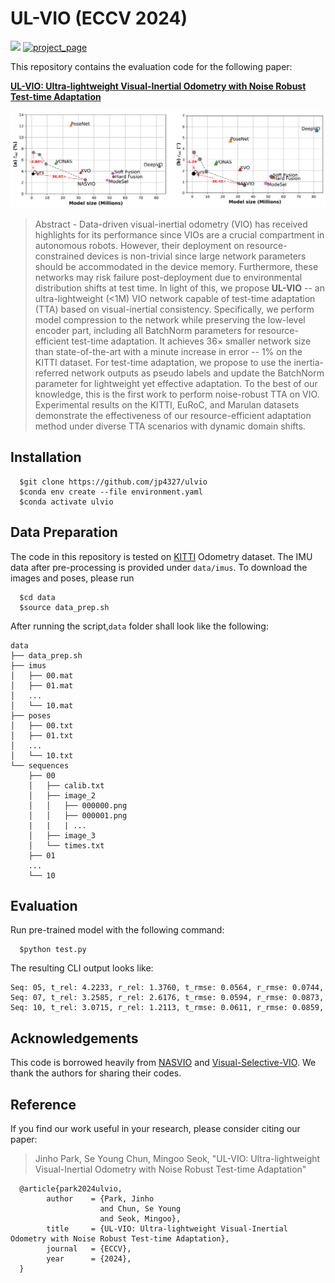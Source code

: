 # UL-VIO (ECCV 2024)

<a href="https://arxiv.org/abs/2409.13106"><img src="https://img.shields.io/badge/Paper-arXiv:2409.13106-Green"></a>
[![project_page](https://img.shields.io/badge/-project%20page-skyblue)](https://jp4327.github.io/ulvio/) 

<!-- <a href="https://arxiv.org/abs/2409.13106"><img src="https://img.shields.io/badge/Paper-arXiv:2409.13106-Green"></a> -->


This repository contains the evaluation code for the following paper:

[**UL-VIO: Ultra-lightweight Visual-Inertial Odometry with Noise Robust Test-time Adaptation**](https://arxiv.org/abs/2409.13106)

<img src="figures/figure.png" alt="overview" width="700"/> 

>Abstract - Data-driven visual-inertial odometry (VIO) has received highlights for its performance since VIOs are a crucial compartment in autonomous robots.
However, their deployment on resource-constrained devices is non-trivial since large network parameters should be accommodated in the device memory.
Furthermore, these networks may risk failure post-deployment due to environmental distribution shifts at test time.
In light of this, we propose **UL-VIO** -- an ultra-lightweight (<1M) VIO network capable of test-time adaptation (TTA) based on visual-inertial consistency.
Specifically, we perform model compression to the network while preserving the low-level encoder part, including all BatchNorm parameters for resource-efficient test-time adaptation.
It achieves $36 \times$ smaller network size than state-of-the-art with a minute increase in error -- $1$\% on the KITTI dataset.
For test-time adaptation, we propose to use the inertia-referred network outputs as pseudo labels and update the BatchNorm parameter for lightweight yet effective adaptation.
To the best of our knowledge, this is the first work to perform noise-robust TTA on VIO.
Experimental results on the KITTI, EuRoC, and Marulan datasets demonstrate the effectiveness of our resource-efficient adaptation method under diverse TTA scenarios with dynamic domain shifts.

## Installation

      $git clone https://github.com/jp4327/ulvio
      $conda env create --file environment.yaml
      $conda activate ulvio

## Data Preparation

The code in this repository is tested on [KITTI](https://www.cvlibs.net/datasets/kitti/) Odometry dataset. The IMU data after pre-processing is provided under `data/imus`. To download the images and poses, please run

      $cd data
      $source data_prep.sh 

After running the script,`data` folder shall look like the following:
```
data
├── data_prep.sh
├── imus
│   ├── 00.mat
│   ├── 01.mat
│   ...
│   └── 10.mat
├── poses
│   ├── 00.txt
│   ├── 01.txt
│   ...
│   └── 10.txt
└── sequences
    ├── 00
    │   ├── calib.txt
    │   ├── image_2
    │   │   ├── 000000.png
    │   │   ├── 000001.png
    |   |   | ...
    │   ├── image_3
    │   └── times.txt
    ├── 01
    ...
    └── 10
```

## Evaluation
Run pre-trained model with the following command:

      $python test.py

The resulting CLI output looks like:
```
Seq: 05, t_rel: 4.2233, r_rel: 1.3760, t_rmse: 0.0564, r_rmse: 0.0744, 
Seq: 07, t_rel: 3.2585, r_rel: 2.6176, t_rmse: 0.0594, r_rmse: 0.0873, 
Seq: 10, t_rel: 3.0715, r_rel: 1.2113, t_rmse: 0.0611, r_rmse: 0.0859, 
```

## Acknowledgements

This code is borrowed heavily from [NASVIO](https://github.com/unchenyu/NASVIO) and [Visual-Selective-VIO](https://github.com/mingyuyng/Visual-Selective-VIO). We thank the authors for sharing their codes.

## Reference

If you find our work useful in your research, please consider citing our paper:

> Jinho Park, Se Young Chun, Mingoo Seok, "UL-VIO: Ultra-lightweight Visual-Inertial Odometry with Noise Robust Test-time Adaptation"

      @article{park2024ulvio,
            author    = {Park, Jinho 
                        and Chun, Se Young 
                        and Seok, Mingoo},
            title     = {UL-VIO: Ultra-lightweight Visual-Inertial Odometry with Noise Robust Test-time Adaptation},
            journal   = {ECCV},
            year      = {2024},
      }

